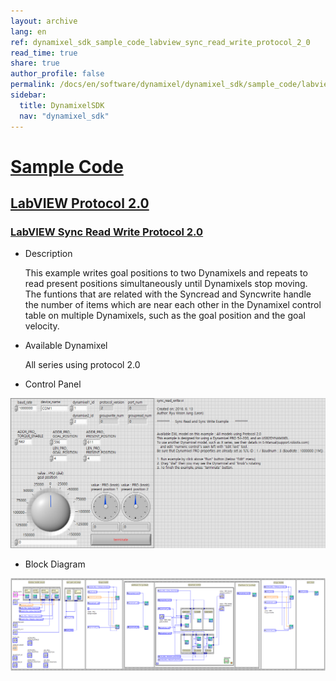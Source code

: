 ```yaml
---
layout: archive
lang: en
ref: dynamixel_sdk_sample_code_labview_sync_read_write_protocol_2_0
read_time: true
share: true
author_profile: false
permalink: /docs/en/software/dynamixel/dynamixel_sdk/sample_code/labview_sync_read_write_protocol_2_0/
sidebar:
  title: DynamixelSDK
  nav: "dynamixel_sdk"
---
```


<div style="counter-reset: h1 3"></div>
<div style="counter-reset: h2 21"></div>
<div style="counter-reset: h3 2"></div>

# [Sample Code](#sample-code)

## [LabVIEW Protocol 2.0](#labview-protocol-20)

### [LabVIEW Sync Read Write Protocol 2.0](#labview-sync-read-write-protocol-20)

- Description

  This example writes goal positions to two Dynamixels and repeats to read present positions simultaneously until Dynamixels stop moving. The funtions that are related with the Syncread and Syncwrite handle the number of items which are near each other in the Dynamixel control table on multiple Dynamixels, such as the goal position and the goal velocity.

- Available Dynamixel

  All series using protocol 2.0

- Control Panel

![](https://github.com/ROBOTIS-GIT/ROBOTIS-Documents/blob/master/wiki-images/DynamixelSDK/4.SDKExample/4.7%20LabVIEW/sync_read_write2/sync_read_write2.png)

- Block Diagram

![](https://github.com/ROBOTIS-GIT/ROBOTIS-Documents/blob/master/wiki-images/DynamixelSDK/4.SDKExample/4.7%20LabVIEW/sync_read_write2/block_diagram.png)
